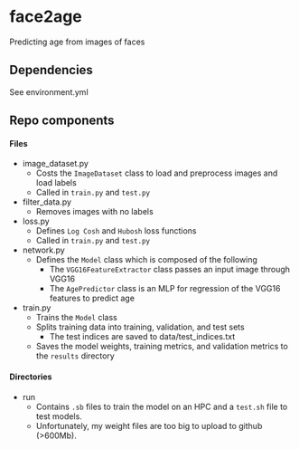 # face2age
Predicting age from images of faces

## Dependencies
See environment.yml

## Repo components

#### Files
- image_dataset.py
	- Costs the `ImageDataset` class to load and preprocess images and load labels
	- Called in `train.py` and `test.py`
- filter_data.py
	- Removes images with no labels 
- loss.py
	- Defines `Log Cosh` and `Hubosh` loss functions
	- Called in `train.py` and `test.py`
- network.py
	- Defines the `Model` class which is composed of the following
		- The `VGG16FeatureExtractor` class passes an input image through VGG16
		- The `AgePredictor` class is an MLP for regression of the VGG16 features to predict age
- train.py
	- Trains the `Model` class 
	- Splits training data into training, validation, and test sets
		- The test indices are saved to data/test_indices.txt
	- Saves the model weights, training metrics, and validation metrics to the `results` directory

#### Directories
- run
	- Contains `.sb` files to train the model on an HPC and a `test.sh` file to test models. 
	- Unfortunately, my weight files are too big to upload to github (>600Mb).

